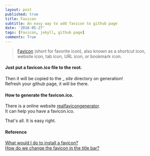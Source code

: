 ```yaml
---
layout: post
published: true
title: Favicon
subtitle: An easy way to add favicon to github page
date: '2018-05-27'
tags: [Favicon, jekyll, github page]
comments: True
---
```


>[Favicon](https://en.wikipedia.org/wiki/Favicon) (short for favorite icon), also known as a shortcut icon, website icon, tab icon, URL icon, or bookmark icon. 

#### Just put a favicon.ico file to the root.
Then it will be copied to the _ _site_ directory on generation!  
Refresh your github page, it will be there.



#### How to generate the favicon.ico.  
There is a online website [realfavicongenerator](https://realfavicongenerator.net/).  
It can help you have a favicon.ico.

That's all. It is easy right.


#### Reference  
[What would I do to install a favicon?](https://github.com/jekyll/jekyll-help/issues/101)  
[How do we change the favicon in the title bar?](https://github.com/mmistakes/minimal-mistakes/issues/585)


